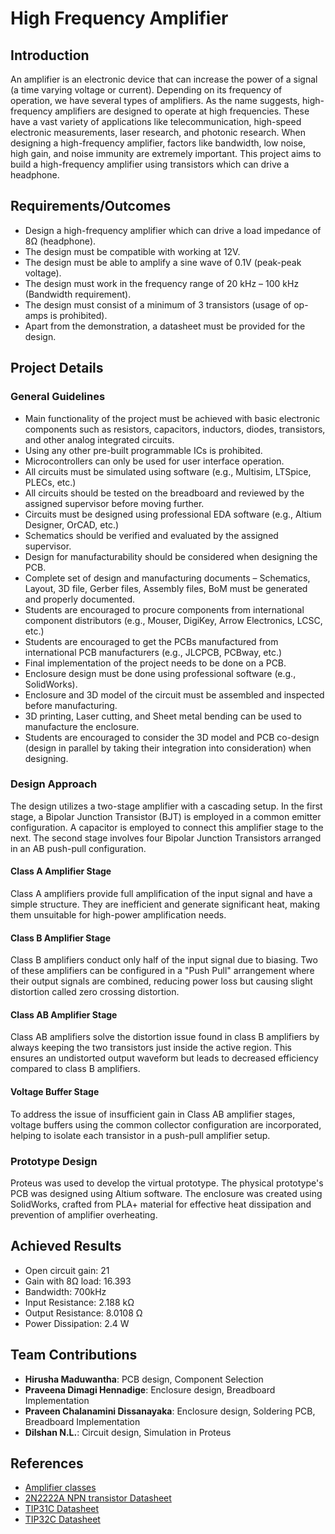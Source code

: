 # High Frequency Amplifier

## Introduction
An amplifier is an electronic device that can increase the power of a signal (a time varying voltage or current). Depending on its frequency of operation, we have several types of amplifiers. As the name suggests, high-frequency amplifiers are designed to operate at high frequencies. These have a vast variety of applications like telecommunication, high-speed electronic measurements, laser research, and photonic research. When designing a high-frequency amplifier, factors like bandwidth, low noise, high gain, and noise immunity are extremely important. This project aims to build a high-frequency amplifier using transistors which can drive a headphone.

## Requirements/Outcomes
- Design a high-frequency amplifier which can drive a load impedance of 8Ω (headphone).
- The design must be compatible with working at 12V.
- The design must be able to amplify a sine wave of 0.1V (peak-peak voltage).
- The design must work in the frequency range of 20 kHz – 100 kHz (Bandwidth requirement).
- The design must consist of a minimum of 3 transistors (usage of op-amps is prohibited).
- Apart from the demonstration, a datasheet must be provided for the design.

## Project Details

### General Guidelines
- Main functionality of the project must be achieved with basic electronic components such as resistors, capacitors, inductors, diodes, transistors, and other analog integrated circuits.
- Using any other pre-built programmable ICs is prohibited.
- Microcontrollers can only be used for user interface operation.
- All circuits must be simulated using software (e.g., Multisim, LTSpice, PLECs, etc.)
- All circuits should be tested on the breadboard and reviewed by the assigned supervisor before moving further.
- Circuits must be designed using professional EDA software (e.g., Altium Designer, OrCAD, etc.)
- Schematics should be verified and evaluated by the assigned supervisor.
- Design for manufacturability should be considered when designing the PCB.
- Complete set of design and manufacturing documents – Schematics, Layout, 3D file, Gerber files, Assembly files, BoM must be generated and properly documented.
- Students are encouraged to procure components from international component distributors (e.g., Mouser, DigiKey, Arrow Electronics, LCSC, etc.)
- Students are encouraged to get the PCBs manufactured from international PCB manufacturers (e.g., JLCPCB, PCBway, etc.)
- Final implementation of the project needs to be done on a PCB.
- Enclosure design must be done using professional software (e.g., SolidWorks).
- Enclosure and 3D model of the circuit must be assembled and inspected before manufacturing.
- 3D printing, Laser cutting, and Sheet metal bending can be used to manufacture the enclosure.
- Students are encouraged to consider the 3D model and PCB co-design (design in parallel by taking their integration into consideration) when designing.

### Design Approach
The design utilizes a two-stage amplifier with a cascading setup. In the first stage, a Bipolar Junction Transistor (BJT) is employed in a common emitter configuration. A capacitor is employed to connect this amplifier stage to the next. The second stage involves four Bipolar Junction Transistors arranged in an AB push-pull configuration. 

#### Class A Amplifier Stage
Class A amplifiers provide full amplification of the input signal and have a simple structure. They are inefficient and generate significant heat, making them unsuitable for high-power amplification needs.

#### Class B Amplifier Stage
Class B amplifiers conduct only half of the input signal due to biasing. Two of these amplifiers can be configured in a "Push Pull" arrangement where their output signals are combined, reducing power loss but causing slight distortion called zero crossing distortion.

#### Class AB Amplifier Stage
Class AB amplifiers solve the distortion issue found in class B amplifiers by always keeping the two transistors just inside the active region. This ensures an undistorted output waveform but leads to decreased efficiency compared to class B amplifiers.

#### Voltage Buffer Stage
To address the issue of insufficient gain in Class AB amplifier stages, voltage buffers using the common collector configuration are incorporated, helping to isolate each transistor in a push-pull amplifier setup.

### Prototype Design
Proteus was used to develop the virtual prototype. The physical prototype's PCB was designed using Altium software. The enclosure was created using SolidWorks, crafted from PLA+ material for effective heat dissipation and prevention of amplifier overheating.

## Achieved Results
- Open circuit gain: 21
- Gain with 8Ω load: 16.393
- Bandwidth: 700kHz
- Input Resistance: 2.188 kΩ
- Output Resistance: 8.0108 Ω
- Power Dissipation: 2.4 W

## Team Contributions
- **Hirusha Maduwantha**: PCB design, Component Selection
- **Praveena Dimagi Hennadige**: Enclosure design, Breadboard Implementation
- **Praveen Chalanamini Dissanayaka**: Enclosure design, Soldering PCB, Breadboard Implementation
- **Dilshan N.L.**: Circuit design, Simulation in Proteus

## References
- [Amplifier classes](https://www.electronics-tutorials.ws/amplifier/amplifier-classes.html)
- [2N2222A NPN transistor Datasheet](https://pdf1.alldatasheet.com/datasheet-pdf/download/956542/FCI/2N2222A.html)
- [TIP31C Datasheet](https://www.st.com/resource/en/datasheet/tip31c.pdf)
- [TIP32C Datasheet](https://www.st.com/resource/en/datasheet/tip32c.pdf)
